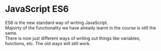 # JavaScript ES6

ES6 is the new standard way of writing JavaScript.  
Majoirty of the functionality we have already learnt in the course is still the same.   
There is now just different ways of writing out things like variables, functions, etc. The old ways will still work.   
